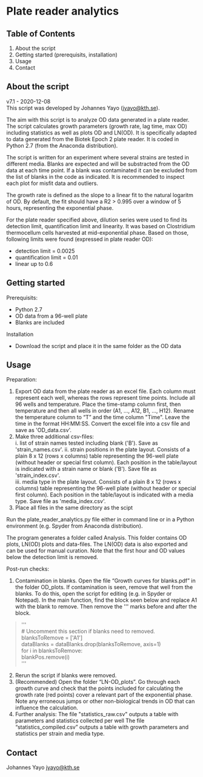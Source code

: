 # Plate reader analytics

Table of Contents
-----------------
1. About the script
2. Getting started (prerequisits, installation)
3. Usage
4. Contact

About the script
----------------
v7.1 - 2020-12-08  
This script was developed by Johannes Yayo (jyayo@kth.se).

The aim with this script is to analyze OD data generated in a plate reader. The script calculates growth parameters (growth rate, lag time, max OD) including statistics as well as plots OD and LN(OD). It is specifically adapted to data generated from the Biotek Epoch 2 plate reader. It is coded in Python 2.7 (from the Anaconda distribution). 

The script is written for an experiment where several strains are tested in different media. Blanks are expected and will be substracted from the OD data at each time point. If a blank was contaminated it can be excluded from the list of blanks in the code as indicated. It is recommended to inspect each plot for misfit data and outliers. 

The growth rate is defined as the slope to a linear fit to the natural logaritm of OD. By default, the fit should have a R2 > 0.995 over a window of 5 hours, representing the exponential phase.

For the plate reader specified above, dilution series were used to find its detection limit, quantification limit and linearity. It was based on Clostridium thermocellum cells harvested at mid-exponential phase. Based on those, following limits were found (expressed in plate reader OD):  
* detection limit = 0.0025  
* quantification limit = 0.01  
* linear up to 0.6 

Getting started
---------------

Prerequisits:
* Python 2.7
* OD data from a 96-well plate
* Blanks are included

Installation
* Download the script and place it in the same folder as the OD data

Usage
-----
Preparation:
1.	Export OD data from the plate reader as an excel file. Each column must represent each well, whereas the rows represent time points. Include all 96 wells and temperature. Place the time-stamp column first, then temperature and then all wells in order (A1, ..., A12, B1, ..., H12). Rename the temperature column to “T” and the time column "Time". Leave the time in the format HH:MM:SS. Convert the excel file into a csv file and save as 'OD_data.csv'. 
2.	Make three additional csv-files:  
i. list of strain names tested including blank ('B'). Save as 'strain_names.csv'.
ii. strain positions in the plate layout. Consists of a plain 8 x 12 (rows x columns) table representing the 96-well plate (without header or special first column). Each position in the table/layout is indicated with a strain name or blank ('B'). Save file as 'strain_index.csv'.  
iii. media type in the plate layout. Consists of a plain 8 x 12 (rows x columns) table representing the 96-well plate (without header or special first column). Each position in the table/layout is indicated with a media type. Save file as 'media_index.csv'.  
3.	Place all files in the same directory as the scipt

Run the plate_reader_analytics.py file either in command line or in a Python environment (e.g. Spyder from Anaconda distribution).

The program generates a folder called Analysis. This folder contains OD plots, LN(OD) plots and data-files. The LN(OD) data is also exported and can be used for manual curation. Note that the first hour and OD values below the detection limit is removed.

Post-run checks:
1.	Contamination in blanks. Open the file “Growth curves for blanks.pdf” in the folder OD_plots. If contamination is seen, remove that well from the blanks. To do this, open the script for editing (e.g. in Spyder or Notepad). In the main function, find the block seen below and replace A1 with the blank to remove. Then remove the ''' marks before and after the block.
>'''   
>\# Uncomment this section if blanks need to removed.  
>blanksToRemove = ['A1']  
>dataBlanks = dataBlanks.drop(blanksToRemove, axis=1)  
>for i in blanksToRemove:  
>    blankPos.remove(i)  
>'''  
2. Rerun the script if blanks were removed.
3. (Recommended) Open the folder “LN-OD_plots”. Go through each growth curve and check that the points included for calculating the growth rate (red points) cover a relevant part of the exponential phase. Note any erroneous jumps or other non-biological trends in OD that can influence the calculation. 
4. Further analysis:
The file "statistics_raw.csv" outputs a table with parameters and statistics collected per well
The file “statistics_compiled.csv” outputs a table with growth parameters and statistics per strain and media type.

Contact
-------
Johannes Yayo
jyayo@kth.se
